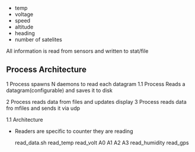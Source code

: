 


* temp
* voltage
* speed
* altitude
* heading
* number of satelites

All information is read from sensors and written to stat/file

Process Architecture
--------------------

1 Process spawns N daemons to read each datagram
1.1 Process Reads a datagram(configurable) and saves it to disk

2 Process reads data from files and updates display
3 Process reads data fro mfiles and sends it via udp



1.1 Architecture



* Readers are specific to counter they are reading

    read_data.sh
        read_temp 
        read_volt  A0 A1 A2 A3
        read_humidity
        read_gps
